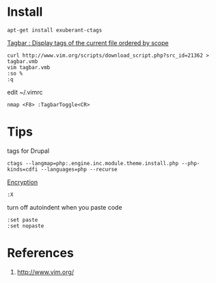 # Install
```
apt-get install exuberant-ctags
```

[Tagbar : Display tags of the current file ordered by scope](http://www.vim.org/scripts/script.php?script_id=3465)
```
curl http://www.vim.org/scripts/download_script.php?src_id=21362 > tagbar.vmb
vim tagbar.vmb 
:so % 
:q 
```

edit ~/.vimrc
```
nmap <F8> :TagbarToggle<CR> 
```
# Tips
tags for Drupal
```
ctags --langmap=php:.engine.inc.module.theme.install.php --php-kinds=cdfi --languages=php --recurse
```



[Encryption](http://vim.wikia.com/wiki/Encryption)
```
:X
```

turn off autoindent when you paste code
```
:set paste
:set nopaste
```

# References
1. http://www.vim.org/
